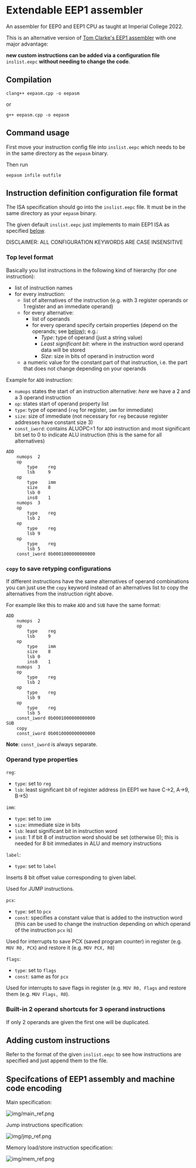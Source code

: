 # Extendable EEP1 assembler

An assembler for EEP0 and EEP1 CPU as taught at Imperial College 2022.

This is an alternative version of [Tom Clarke's EEP1 assembler](https://github.com/tomcl/eepAssembler) with one major advantage:

**new custom instructions can be added via a configuration file** `inslist.eepc` **without needing to change the code**.

## Compilation

```
clang++ eepasm.cpp -o eepasm
```

or

```
g++ eepasm.cpp -o eepasm
```

## Command usage

First move your instruction config file into `inslist.eepc` which needs to be in
the same directory as the `eepasm` binary.

Then run

```
eepasm infile outfile
```

## Instruction definition configuration file format

The ISA specification should go into the `inslist.eepc` file.
It must be in the same directory as your `eepasm` binary.

The given default `inslist.eepc` just implements to main EEP1 ISA as specified [below](#specifcations-of-eep1-assembly-and-machine-code-encoding).

DISCLAIMER: ALL CONFIGURATION KEYWORDS ARE CASE INSENSITIVE

### Top level format

Basically you list instructions in the following kind of hierarchy (for one instruction):

* list of instruction names
* for every instruction:
	* list of alternatives of the instruction (e.g. with 3 register operands or 1 register and an immediate operand)
	* for every alternative:
		* list of operands
		* for every operand specify certain properties (depend on the operands; see [below](#operand-type-properties)); e.g.:
			* *Type*: type of operand (just a string value)
			* *Least significant bit*: where in the instruction word operand data will be stored
			* *Size*: size in bits of operand in instruction word
	* a numeric value for the constant part of that instruction, i.e. the part that does not change depending on your operands

Example for `ADD` instruction:

* `numops` states the start of an instruction alternative: *here* we have a 2 and a 3 operand instruction
* `op`: states start of operand property list
* `type`: type of operand (`reg` for register, `imm` for immediate)
* `size`: size of immediate (not necessary for `reg` because register addresses have constant size 3)
* `const_iword`: contains ALUOPC=1 for `ADD` instruction and most significant bit set to 0 to indicate ALU instruction (this is the same for all alternatives)

```
ADD
	numops	2
	op
		type	reg
		lsb 	9
	op
		type	imm
		size	8
		lsb	0
		ins8	1
	numops	3
	op
		type	reg
		lsb	2
	op
		type	reg
		lsb	9
	op
		type	reg
		lsb	5
	const_iword	0b0001000000000000
```

### `copy` to save retyping configurations

If different instructions have the same alternatives of operand combinations you
can just use the `copy` keyword instead of an alternatives list to copy the alternatives
from the instruction right above.

For example like this to make `ADD` and `SUB` have the same format:

```
ADD
	numops	2
	op
		type	reg
		lsb 	9
	op
		type	imm
		size	8
		lsb	0
		ins8	1
	numops	3
	op
		type	reg
		lsb	2
	op
		type	reg
		lsb	9
	op
		type	reg
		lsb	5
	const_iword	0b0001000000000000
SUB
	copy
	const_iword	0b0010000000000000
```

**Note**: `const_iword` is always separate.

### Operand type properties

`reg`:

* `type`: set to `reg`
* `lsb`: least significant bit of register address (in EEP1 we have C->2, A->9, B->5)

`imm`:

* `type`: set to `imm`
* `size`: immediate size in bits
* `lsb`: least significant bit in instruction word
* `ins8`: 1 if bit 8 of instruction word should be set (otherwise 0); this is needed for 8 bit immediates in ALU and memory instructions

`label`:

* `type`: set to `label`

Inserts 8 bit offset value corresponding to given label.

Used for JUMP instructions.

`pcx`:

* `type`: set to `pcx`
* `const`: specifies a constant value that is added to the instruction word (this can be used to change the instruction depending on which operand of the instruction `pcx` is)

Used for interrupts to save PCX (saved program counter) in register (e.g. `MOV R0, PCX`) and restore it (e.g. `MOV PCX, R0`)

`flags`:

* `type`: set to `flags`
* `const`: same as for `pcx`

Used for interrupts to save flags in register (e.g. `MOV R0, Flags` and restore them (e.g. `MOV Flags, R0`).


### Built-in 2 operand shortcuts for 3 operand instructions

If only 2 operands are given the first one will be duplicated.

## Adding custom instructions

Refer to the format of the given `inslist.eepc` to see how instructions are specified and just append them to the file.

## Specifcations of EEP1 assembly and machine code encoding

Main specification:

![img/main_ref.png](img/main_ref.png)

Jump instructions specification:

![img/jmp_ref.png](img/jmp_ref.png)

Memory load/store instruction specification:

![img/mem_ref.png](img/mem_ref.png)
